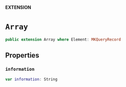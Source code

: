 **EXTENSION**

# `Array`
```swift
public extension Array where Element: MKQueryRecord
```

## Properties
### `information`

```swift
var information: String
```
